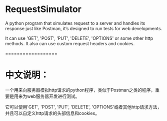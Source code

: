 # RequestSimulator
A python program that simulates request to a server and handles its response just like Postman, it‘s designed to run tests for web developments.

It can use 'GET', 'POST', 'PUT', 'DELETE', 'OPTIONS' or some other http methods. It also can use custom request headers and cookies.

==================

# 中文说明：

一个用来向服务器模拟http请求的python程序，类似于Postman之类的程序，重要是用来为web服务器开发进行测试。

它可以使用'GET', 'POST', 'PUT', 'DELETE', 'OPTIONS'或者其他http请求方法，并且可以自定义http请求的头部信息和cookies。
